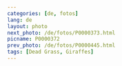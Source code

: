 ```yaml
---
categories: [de, fotos]
lang: de
layout: photo
next_photo: /de/fotos/P0000373.html
picname: P0000372
prev_photo: /de/fotos/P0000445.html
tags: [Dead Grass, Giraffes]
---
```

